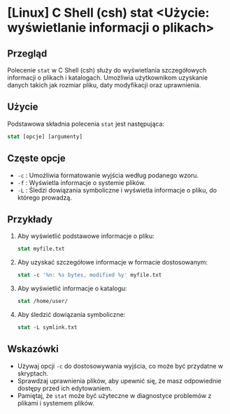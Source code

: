 # [Linux] C Shell (csh) stat <Użycie: wyświetlanie informacji o plikach>

## Przegląd
Polecenie `stat` w C Shell (csh) służy do wyświetlania szczegółowych informacji o plikach i katalogach. Umożliwia użytkownikom uzyskanie danych takich jak rozmiar pliku, daty modyfikacji oraz uprawnienia.

## Użycie
Podstawowa składnia polecenia `stat` jest następująca:

```csh
stat [opcje] [argumenty]
```

## Częste opcje
- `-c` : Umożliwia formatowanie wyjścia według podanego wzoru.
- `-f` : Wyświetla informacje o systemie plików.
- `-L` : Śledzi dowiązania symboliczne i wyświetla informacje o pliku, do którego prowadzą.

## Przykłady
1. Aby wyświetlić podstawowe informacje o pliku:
   ```csh
   stat myfile.txt
   ```

2. Aby uzyskać szczegółowe informacje w formacie dostosowanym:
   ```csh
   stat -c '%n: %s bytes, modified %y' myfile.txt
   ```

3. Aby wyświetlić informacje o katalogu:
   ```csh
   stat /home/user/
   ```

4. Aby śledzić dowiązania symboliczne:
   ```csh
   stat -L symlink.txt
   ```

## Wskazówki
- Używaj opcji `-c` do dostosowywania wyjścia, co może być przydatne w skryptach.
- Sprawdzaj uprawnienia plików, aby upewnić się, że masz odpowiednie dostępy przed ich edytowaniem.
- Pamiętaj, że `stat` może być użyteczne w diagnostyce problemów z plikami i systemem plików.